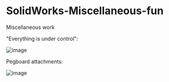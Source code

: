 # SolidWorks-Miscellaneous-fun
Miscellaneous work

"Everything is under control":

![image](https://github.com/user-attachments/assets/16c2f7a7-f4e7-47da-9dcf-5a55e6c756fa)

Pegboard attachments:

![image](https://github.com/user-attachments/assets/7dc00217-6350-4e1a-a7b2-f1e40805fdd0)
